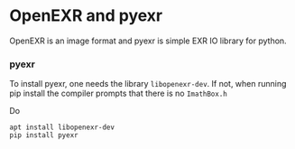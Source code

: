 # OpenEXR and pyexr

OpenEXR is an image format and pyexr is simple EXR IO library for python.


### pyexr

To install pyexr, one needs the library `libopenexr-dev`. If not, when running pip install the compiler prompts that there is no `ImathBox.h`

Do
```
apt install libopenexr-dev
pip install pyexr
```
